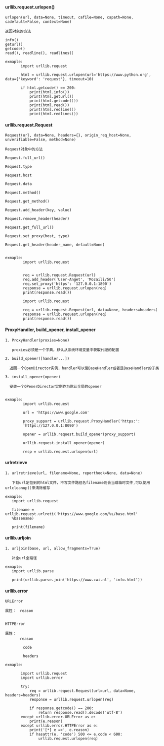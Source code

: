 #### urllib.request.urlopen()

>
    urlopen(url, data=None, timeout, cafile=None, capath=None, cadefault=False, context=None)

    返回对象的方法

    info()
    geturl()
    getcode()
    read(), readline(), readlines()

    exmaple:
           import urllib.request

           html = urllib.request.urlopen(url='https://www.python.org', data={'keyword': 'request'}, timeout=10)

           if html.getcode() == 200:
               print(html.info())
               print(html.geturl())
               print(html.getcode()))
               print(html.read())
               print(html.redline())
               print(html.redlines())

#### urllib.request.Request

>
    Request(url, data=None, headers={}, origin_req_host=None, unverifiable=False, method=None)

    Request对象中的方法

    Request.full_url()

    Request.type

    Request.host

    Request.data

    Request.method()

    Request.get_method()

    Request.add_header(key, value)

    Request.remove_header(header)

    Request.get_full_url()

    Request.set_proxy(host, type)

    Request.get_header(header_name, default=None)


    exmaple:
            import urllib.request


            req = urllib.request.Request(url)
            req.add_header('User-Anget', 'Mozaili/50')
            req.set_proxy('https': '127.0.0.1:1800')
            response = urllib.request.urlopen(req)
            print(response.read())

            import urllib.request

            req = urllib.request.Request(url, data=None, headers=headers)
            response = urllib.request.urlopen(req)
            print(response.read())

#### ProxyHandler, build_opener, install_opener

>
    1. ProxyHandler(proxies=None)

       proxies必须是一个字典，默认从系统环境变量中获取代理的配置

    2. build_opener([handler...])

      返回一个OpenDirector实例，handler可以使BaseHandler或者是BaseHandler的子类

    3. install_opener(opener)

      安装一个OPenerDirector实例作为默认全局的opener


    exmaple:
            import urllib.request

            url = 'https://www.google.com'

            proxy_support = urllib.request.ProxyHandler('https:':
            'https://127.0.0.1:8090')

            opener = urllib.request.build_opener(proxy_support)

            urllib.request.install_opener(opener)

            resp = urllib.request.urlopen(url)

#### urlretrieve

>
    1. urlretrieve(url, filename=None, reporthook=None, data=None)

       下载url定位到的html文件，不写文件路径名filename则会当成临时文件,可以使用urlcleanup()来清除缓存

    exmaple:
       import urllib.request

       filename = urllib.request.urlreti('https://www.google.com/%s/base.html'
       %basename)

       print(filename)

#### urllib.urljoin

>
    1. urljoin(base, url, allow_fragments=True)

       补全url全路径

    exmaple:
       import urllib.parse

       print(urllib.parse.join('https://www.cwi.nl', 'info.html'))



#### urllib.error

>
    URLError

    属性：　reason


    HTTPError

    属性：
    　　　　reason
            
            code

            headers

    exmaple:

           import urllib.request
           import urllib.error

           try:
               req = urllib.request.Request(url=url, data=None, headers=headers)
               response = urllib.request.urlopen(req)

               if response.getcode() == 200:
                   return response.read().decode('utf-8')
           except urllib.error.URLError as e:
               print(e.reason)
           except urllib.error.HTTPError as e:
               print('[*] e =>', e.reason)
               if hasattr(e, 'code') 500 <= e.code < 600:
                   urllib.request.urlopen(req)

